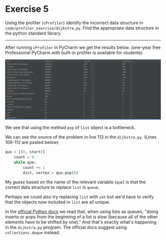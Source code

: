 # Exercise 5

Using the profiler (`cProfiler`) identify the incorrect data structure in `code/profiler_exercise/dijkstra.py`.
Find the appropriate data structure in the python standard library.

-----

After running `cProfiler` in PyCharm we get the results below. 
(one-year free Professional PyCharm with built-in profiler is available for students) 

![Profiler](./profiler.png)

We see that using the method `pop` of `list` object is a bottleneck.

We can see the source of the problem in line 113 in the `dijkstra.py`. 
(Lines 109-113 are pasted below)

```python
que = [(0, start)]
    count = 0
    while que:
        count += 1
        dist, vertex = que.pop(0)
```

My *guess* based on the name of the relevant variable (`que`) is that the correct
data structure to replace `list` is `queue`. 

Perhaps we could also try replacing `list` with `set` but we'd have to verify
that the objects now included in `list` are all unique.

In the [official Python docs](https://docs.python.org/3/tutorial/datastructures.html#using-lists-as-queues)
we read that, when using lists as queues, "doing inserts or pops from the beginning of a 
list is slow (because all of the other elements have to be shifted by one)." And that's exactly what's happening in the
`dijkstra.py` program. The official docs suggest using `collections.deque` instead.

